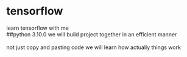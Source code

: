 # tensorflow
learn tensorflow with me<br>
##python 3.10.0
we will build project together in an efficient manner<br>  
not just copy and pasting code we will learn how actually things work<br>
